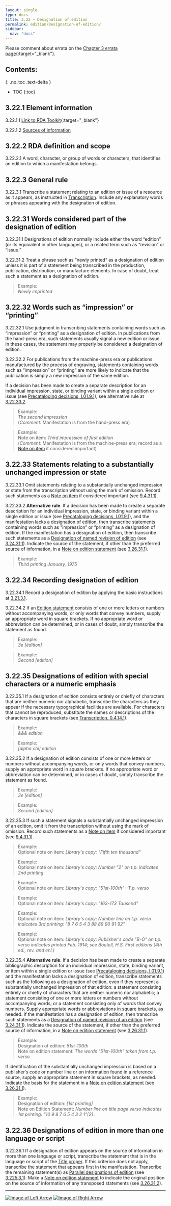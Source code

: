 ```yaml
---
layout: single
type: docs
title: 3.22 — Designation of edition
permalink: edition/Designation-of-edition/
sidebar:
  nav: "docs"
---
```


Please comment about errata on the [Chapter 3 errata page](https://docs.google.com/document/d/1DqZ9-Ti8K8sHmcmPWpP4tH-ENfIOKGhHwR9XuZ9HwOk/edit#heading=h.y9tq13adqpk){:target="_blank"}.

## Contents:
{: .no_toc .text-delta }

- TOC
{:toc}

## 3.22.1 Element information

<a name="3.22.1.1">3.22.1.1</a> [Link to RDA Toolkit](https://beta.rdatoolkit.org/Content/Index?externalId=en-US_ala-3f4a6575-8253-3866-a8f6-ce255dcb094c#){:target="_blank"}

<a name="3.22.1.2">3.22.1.2</a> [Sources of information](/DCRMR/edition/#3011-sources-of-information)

## 3.22.2 RDA definition and scope

<a name="3.22.2.1">3.22.2.1</a> A word, character, or group of words or characters, that identifies an edition to which a manifestation belongs.

## 3.22.3 General rule

<a name="3.22.3.1">3.22.3.1</a> Transcribe a statement relating to an edition or issue of a resource as it appears, as instructed in [Transcription](/DCRMR/general-rules/Transcription/). Include any explanatory words or phrases appearing with the designation of edition.

## 3.22.31 Words considered part of the designation of edition

<a name="3.22.31.1">3.22.31.1</a> Designations of edition normally include either the word “edition” (or its equivalent in other languages), or a related term such as “revision” or “issue.” 

<a name="3.22.31.2">3.22.31.2</a> Treat a phrase such as “newly printed” as a designation of edition unless it is
part of a statement being transcribed in the production, publication, distribution, or manufacture elements.  In case of doubt, treat such a statement as a designation of edition.

>Example:  
><CITE>Newly imprinted</CITE>

## 3.22.32 Words such as “impression” or “printing”

<a name="3.22.32.1">3.22.32.1</a> Use judgment in transcribing statements containing words such as “impression” or “printing” as a designation of edition. In publications from the hand-press era, such statements usually signal a new edition or issue. In these cases, the statement may properly be considered a designation of edition.

<a name="3.22.32.2">3.22.32.2</a> For publications from the machine-press era or publications manufactured by the process of engraving, statements containing words such as “impression” or “printing” are more likely to indicate that the publication is simply a new impression of the same edition. 

If a decision has been made to create a separate description for an individual impression, state, or binding variant within a single edition or issue (see [Precataloging decisions, I.01.9.1](/DCRMR/introduction/#I.01.9.1)), see alternative rule at [3.22.33.2](/DCRMR/edition/Designation-of-edition/#3.22.33.2).


>Example:  
><CITE>The second impression</CITE>  
>(*Comment*: Manifestation is from the hand-press era)

>Example:  
>Note on item: <CITE>Third impression of first edition</CITE>  
>(*Comment*: Manifestation is from the machine-press era; record as a [Note on item](/DCRMR/additional-notes/Note-on-item/) if considered important)

## 3.22.33 Statements relating to a substantially unchanged impression or state

<a name="3.22.33.1">3.22.33.1</a> Omit statements relating to a substantially unchanged impression or state from the transcription without using the mark of omission.  Record such statements as a [Note on item](/DCRMR/additional-notes/Note-on-item/) if considered important (see [9.4.31.1](/DCRMR/additional-notes/Note-on-item/#9.4.31.1)).

<a name="3.22.33.2">3.22.33.2</a> **Alternative rule**. If a decision has been made to create a separate description for an individual impression, state, or binding variant within a single edition or issue (see [Precataloging decisions, I.01.9.1](/DCRMR/introduction/#I.01.9.1)), and the manifestation lacks a designation of edition, then transcribe statements containing words such as “impression” or “printing” as a designation of edition. If the manifestation has a designation of edition, then transcribe such statements as a [Designation of named revision of edition](/DCRMR/edition/Designation-of-named-revision-of-edition/) (see [3.24.31.1](/DCRMR/edition/Designation-of-named-revision-of-edition/#3.24.31.1)).  Indicate the source of the statement, if other than the preferred source of information, in a [Note on edition statement](/DCRMR/edition/Note-on-edition-statement/) (see [3.26.31.1](/DCRMR/edition/Note-on-edition-statement/#3.26.31.1)).

>Example:  
><CITE>Third printing January, 1975</CITE>

## 3.22.34 Recording designation of edition

<a name="3.22.34.1">3.22.34.1</a> Record a designation of edition by applying the basic instructions at [3.21.3.1](/DCRMR/edition/Edition-statement/#3.21.3.1).  

<a name="3.22.34.2">3.22.34.2</a> If an [Edition statement](/DCRMR/edition/Edition-statement/) consists of one or more letters or numbers without accompanying words, or only words that convey numbers, supply an appropriate word in square brackets. If no appropriate word or abbreviation can be determined, or in cases of doubt, simply transcribe the statement as found.

>Example:  
><CITE>3e [édition]</CITE>

>Example:  
><CITE>Second [edition]</CITE>

## 3.22.35 Designations of edition with special characters or a numeric emphasis

<a name="3.22.35.1">3.22.35.1</a> If a designation of edition consists entirely or chiefly of characters that are neither numeric nor alphabetic, transcribe the characters as they appear if the necessary typographical facilities are available. For characters that cannot be reproduced, substitute the names or descriptions of the characters in square brackets (see [Transcription, 0.4.14.1](/DCRMR/general-rules/Transcription/#0.4.14.1)).

>Example:  
><CITE>&&& edition</CITE>

>Example:  
><CITE>[alpha chi] edition</CITE>

<a name="3.22.35.2">3.22.35.2</a> If a designation of edition consists of one or more letters or numbers without accompanying words, or only words that convey numbers, supply an appropriate word in square brackets. If no appropriate word or abbreviation can be determined, or in cases of doubt, simply transcribe the statement as found. 

>Example:  
><CITE>3e [édition]</CITE>

>Example:  
><CITE>Second [edition]</CITE>

<a name="3.22.35.3">3.22.35.3</a> If such a statement signals a substantially unchanged impression of an edition,
omit it from the transcription without using the mark of omission.  Record such statements as a [Note on item](/DCRMR/additional-notes/Note-on-item/) if considered important (see [9.4.31.1](/DCRMR/additional-notes/Note-on-item/#9.4.31.1)).

>Example:  
>Optional note on item: <CITE>Library's copy: "Fifth ten thousand"</CITE>
 
>Example:  
>Optional note on item: <CITE>Library's copy: Number "2" on t.p. indicates 2nd printing</CITE>

>Example:  
>Optional note on item: <CITE>Library's copy: "51st-100th"--T.p. verso</CITE>

>Example:  
>Optional note on item: <CITE>Library's copy: "163-173 Tausend"</CITE>

>Example:  
>Optional note on item: <CITE>Library's copy: Number line on t.p. verso indicates 3rd printing: "8 7 6 5 4 3 88 89 90 91 92"</CITE>
 
>Example:  
>Optional note on item: <CITE>Library's copy: Publisher's code "B-O" on t.p. verso indicates printed Feb. 1914; see Boutell, H.S. First editions (4th ed., rev. and enl.)</CITE>  

<a name="3.22.35.4">3.22.35.4</a> **Alternative rule**. If a decision has been made to create a separate bibliographic description for an individual impression, state, binding variant, or item within a single edition or issue (see [Precataloging decisions, I.01.9.1](/DCRMR/introduction/#I.01.9.1)) and the manifestation lacks a designation of edition, transcribe statements such as the following as a designation of edition, even if they represent a substantially unchanged impression of that edition: a statement consisting entirely or chiefly of characters that are neither numeric nor alphabetic; a statement consisting of one or more letters or numbers without accompanying words; or a statement consisting only of words that convey numbers. Supply appropriate words or abbreviations in square brackets, as needed.  If the manifestation has a designation of edition, then transcribe such statements as a [Designation of named revision of an edition](/DCRMR/edition/Designation-of-named-revision-of-edition/) (see [3.24.31.1](/DCRMR/edition/Designation-of-named-revision-of-edition/#3.24.31.1)). Indicate the source of the statement, if other than the preferred source of information, in a [Note on edition statement](/DCRMR/edition/Note-on-edition-statement/) (see [3.26.31.1](/DCRMR/edition/Note-on-edition-statement/#3.26.31.1)).

>Example:  
>Designation of edition: <CITE>51st-100th</CITE>  
>Note on edition statement: <CITE>The words "51st-100th" taken from t.p. verso</CITE>

If identification of the substantially unchanged impression is based on a publisherʹs code or number line or on information found in a reference source, supply an
appropriate statement in square brackets, as needed. Indicate the basis for the statement in a [Note on edition statement](/DCRMR/edition/Note-on-edition-statement/) (see [3.26.31.1](/DCRMR/edition/Note-on-edition-statement/#3.26.31.1)).

>Example:  
>Designation of edition: <CITE>[1st printing]</CITE>  
>Note on Edition Statement: <CITE>Number line on title page verso indicates 1st printing: "10 9 8 7 6 5 4 3 2 1"[2] .</CITE>

## 3.22.36 Designations of edition in more than one language or script

<a name="3.22.36.1">3.22.36.1</a> If a designation of edition appears on the source of information in more than one language or script, transcribe the statement that is in the language or script of the [Title proper](/DCRMR/title/Title-proper/). If this criterion does not apply, transcribe the statement that appears first in the manifestation. Transcribe the remaining statement(s) as [Parallel designations of edition](/DCRMR/edition/Parallel-designation-of-edition/) (see [3.225.3.1](/DCRMR/edition/Parallel-designation-of-edition/#3.225.3.1)). Make a [Note on edition statement](/DCRMR/edition/Note-on-edition-statement/) to indicate the original position on the source of information of any transposed statements (see [3.26.31.2](/DCRMR/edition/Note-on-edition-statement/#3.26.31.2)).

---

[![Image of Left Arrow](https://rbms-bsc.github.io/DCRMR/assets/pictures/navigation/Arrow_Left.png "3.21 — Edition statement")](/DCRMR/edition/Edition-statement/) [![Image of Right Arrow](https://rbms-bsc.github.io/DCRMR/assets/pictures/navigation/Arrow_Right.png "3.225 — Parallel designation of edition")](/DCRMR/edition/Parallel-designation-of-edition/)